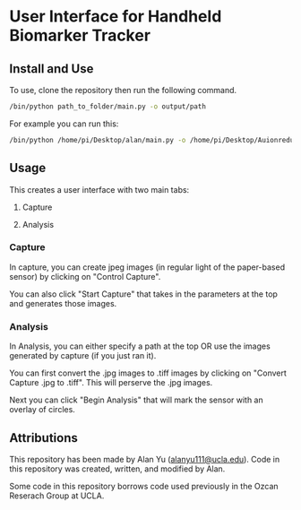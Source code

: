 # User Interface for Handheld Biomarker Tracker 

## Install and Use 

To use, clone the repository then run the following command.
```bash
/bin/python path_to_folder/main.py -o output/path
```

For example you can run this: 
```bash
/bin/python /home/pi/Desktop/alan/main.py -o /home/pi/Desktop/Auionreduction
```

## Usage 
This creates a user interface with two main tabs:

1. Capture

2. Analysis 

### Capture 

In capture, you can create jpeg images (in regular light of the paper-based sensor) by clicking on "Control Capture".

You can also click "Start Capture" that takes in the parameters at the top and generates those images.

### Analysis 

In Analysis, you can either specify a path at the top OR use the images generated by capture (if you just ran it). 

You can first convert the .jpg images to .tiff images by clicking on "Convert Capture .jpg to .tiff". This will perserve the .jpg images.

Next you can click "Begin Analysis" that will mark the sensor with an overlay of circles. 

## Attributions

This repository has been made by Alan Yu (alanyu111@ucla.edu). Code in this repository was created, written, and modified by Alan. 

Some code in this repository borrows code used previously in the Ozcan Reserach Group at UCLA.
